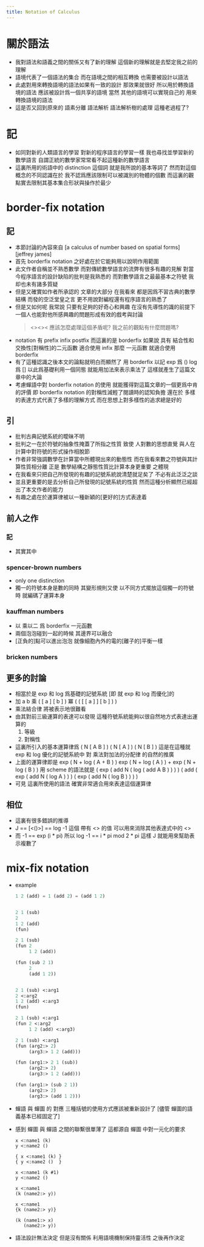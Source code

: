 ```yaml
---
title: Notation of Calculus
---
```


# 關於語法

- 我對語法和語義之間的關係又有了新的理解
  這個新的理解就是去堅定我之前的理解
- 語境代表了一個語法的集合
  而在語境之間的相互轉換
  也需要被設計以語法
- 此處對用來轉換語境的語法如果有一致的設計
  那效果就很好
  所以用於轉換語境的語法
  應該被設計爲一個共享的語境
  當然 其他的語境可以實現自己的 用來轉換語境的語法
- 這是否又回到原來的
  語素分離 語法解析 語法解析樹的處理
  這種老過程了?

# 記

- 如同對新的人類語言的學習
  對新的程序語言的學習一樣
  我也尋找並學習新的數學語言
  自謂正統的數學家常常看不起這種新的數學語言
- 這裏所用的術語中的 distinction 這個詞
  就是我所說的基本等詞了
  然而對這個概念的不同認識在於
  我不認爲應該限制可以被識別的物體的個數
  而這裏的觀點實去限制其基本集合形狀與操作於最少

# border-fix notation

## 記

- 本節討論的內容來自
  [a calculus of number based on spatial forms]
  [jeffrey james]
- 首先 borderfix notation
  之好處在於它能夠用以說明作用範圍
- 此文作者自稱並不熟悉數學
  而對傳統數學語言的流弊有很多有趣的見解
  對當今程序語言的設計缺陷的批判是我熟悉的
  而對數學語言之最最基本之符號
  我却也未有諸多質疑
- 但是又確實如作者所承認的
  文章的大部分
  在我看來
  都是因爲不習古典的數學結構
  而發的空泛堂皇之言
  更不用說對編程還有程序語言的熟悉了
- 但是又如何呢
  我常說
  只要有足夠的好奇心和興趣
  在沒有先導性的識的前提下
  一個人也能對他所感興趣的問題形成有效的戲考與討論
  ><><>< 應該怎麼處理這個矛盾呢? 我之前的觀點有什麼問題嗎?
- notation 有 prefix infix postfix
  而這裏的是 borderfix
  如果說 具有 結合性和交換性[對稱性]的二元函數 適合使用 infix
  那麼 一元函數 就適合使用 borderfix
- 有了這種認識之後本文的論點就明白而顯然了
  用 borderfix 以記
  exp 爲 ()
  log 爲 []
  以此爲基礎利用一個同態 就能用加法來表示乘法了
  這樣就產生了這篇文章中的大論
- 考慮蟬語中對 borderfix notation 的使用
  就能獲得對這篇文章的一個更爲中肯的評價
  即 borderfix notation 的對稱性減輕了閱讀時的認知負擔
  還在於
  多樣的表達方式代表了多樣的理解方式
  而在思想上對多樣性的追求總是好的

## 引

- 批判古典記號系統的曖昧不明
- 批判之一在於符號的抽象性掩蓋了所指之性質
  致使
  人對數的思想直覺
  與人在計算中對符號的形式操作相脫節
- 作者非常強調數學在計算當中所體現出來的動態性
  而在我看來數之符號與其計算性質相分離
  正是 數學結構之靜態性質比計算本身更重要 之體現
- 在我看來只把自己所發現的有趣的記號系統說清楚就足矣了
  不必有此泛泛之談
- 並且更重要的是去分析自己所發現的記號系統的性質
  然而這種分析顯然已經超出了本文作者的能力
- 有趣之處在於運算律被以一種新穎的[更好的]方式表達着

## 前人之作

### 記

- 其實其中

### spencer-brown numbers

- only one distinction
- 獨一的符號本身是數的同時
  其變形規則又使
  以不同方式擺放這個獨一的符號時
  就編碼了運算本身

### kauffman numbers

- 以 乘以二 爲 borderfix 一元函數
- 兩個泡泡碰到一起的時候
  其邊界可以融合
- [正負的]點可以進出泡泡
  就像細胞內外的電的[離子的]平衡一樣

### bricken numbers

## 更多的討論

- 相當於是 exp 和 log 爲基礎的記號系統
  [即 就 exp 和 log 而優化]的
- 加 a b
  乘 ( [ a ] [ b ] )
  冪 ( ( [ [ a ] ] [ b ] ) )
- 乘法結合律 將被表示地很難看
- 由其對前三級運算的表達可以發現
  這種符號系統能夠以很自然地方式表達出運算的
  1) 等級
  2) 對稱性
- 這裏所引入的基本運算律爲
  ( N [ A B ] )
  ( N [ A ] ) ( N [ B ] )
  這是在這種就 exp 和 log 優化的記號系統中
  對 乘法對加法的分配律 的自然的推廣
- 上面的運算律即是
  exp ( N + log ( A + B ) )
  exp ( N + log ( A ) ) + exp ( N + log ( B ) )
  用 scheme 的語法就是
  ( exp ( add N ( log ( add A B ) ) ) )
  ( add  ( exp ( add N ( log A ) ) )  ( exp ( add N ( log B ) ) ) )
- 可見 這裏所使用的語法
  確實非常適合用來表達這個運算律

## 相位

- 這裏有很多錯誤的推導
- J == [<()>] == log -1
  這個 帶有 <> 的值
  可以用來消除其他表達式中的 <>
- 而 -1 == exp (i * pi)
  所以 log -1 == i * pi mod 2 * pi
  這樣 J 就能用來幫助表示複數了

# mix-fix notation

- example

  ``` lisp
  1 2 (add) = 1 (add 2) = (add 1 2)


  2 1 (sub)
  2
  1 2 (add)
  (fun)

  2 1 (sub)
  (fun 2
       1 2 (add))

  (fun (sub 2 1)
       2
       (add 1 2))


  2 1 (sub) <:arg1
  2 <:arg2
  1 2 (add) <:arg3
  (fun)

  2 1 (sub) <:arg1
  (fun 2 <:arg2
       1 2 (add) <:arg3)

  2 1 (sub) <:arg1
  (fun (arg2:> 2)
       (arg3:> 1 2 (add)))

  (fun (arg1:> 2 1 (sub))
       (arg2:> 2)
       (arg3:> 1 2 (add)))

  (fun (arg1:> (sub 2 1))
       (arg2:> 2)
       (arg3:> (add 1 2)))
  ```
- 蟬語 與 蟬圖 的 對應
  三種括號的使用方式應該被重新設計了
  [儘管 蟬圖的語義基本已經固定了]
- 感到 蟬圖 與 蟬語 之間的聯繫很單薄了
  這都源自 蟬圖 中對一元化的要求
  ``` cicada
  x <:name1 (k)
  y <:name2 ()

  { x <:name1 (k) }
  { y <:name2 ()  }

  x <:name1 (k #1)
  y <:name2 ()

  x <:name1
  (k (name2:> y))

  x <:name1
  {k (name2:> y)}

  (k (name1:> x)
     (name2:> y))
  ```
- 語法設計無法決定
  但是沒有關係
  利用語境機制保持靈活性
  之後再作決定
